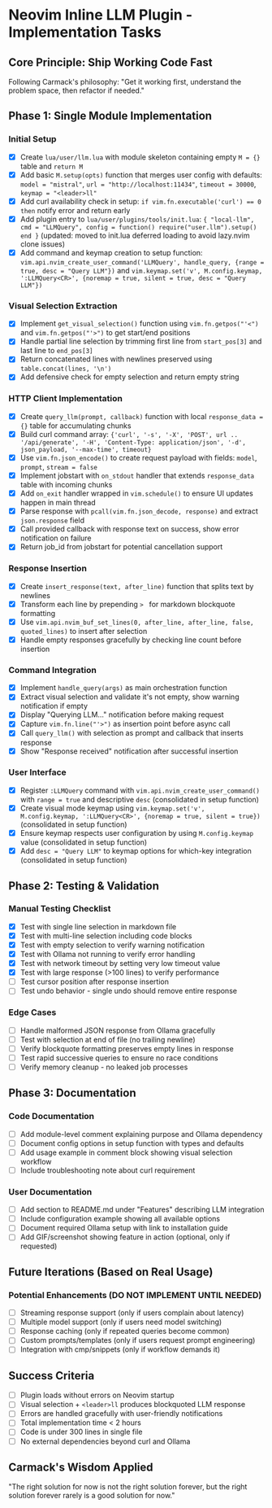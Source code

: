 # Neovim Inline LLM Plugin - Implementation Tasks

## Core Principle: Ship Working Code Fast
Following Carmack's philosophy: "Get it working first, understand the problem space, then refactor if needed."

## Phase 1: Single Module Implementation

### Initial Setup
- [x] Create `lua/user/llm.lua` with module skeleton containing empty `M = {}` table and `return M`
- [x] Add basic `M.setup(opts)` function that merges user config with defaults: `model = "mistral"`, `url = "http://localhost:11434"`, `timeout = 30000`, `keymap = "<leader>ll"`
- [x] Add curl availability check in setup: `if vim.fn.executable('curl') == 0 then` notify error and return early
- [x] Add plugin entry to `lua/user/plugins/tools/init.lua`: `{ "local-llm", cmd = "LLMQuery", config = function() require("user.llm").setup() end }` (updated: moved to init.lua deferred loading to avoid lazy.nvim clone issues)
- [x] Add command and keymap creation to setup function: `vim.api.nvim_create_user_command('LLMQuery', handle_query, {range = true, desc = "Query LLM"})` and `vim.keymap.set('v', M.config.keymap, ':LLMQuery<CR>', {noremap = true, silent = true, desc = "Query LLM"})`

### Visual Selection Extraction
- [x] Implement `get_visual_selection()` function using `vim.fn.getpos("'<")` and `vim.fn.getpos("'>")` to get start/end positions
- [x] Handle partial line selection by trimming first line from `start_pos[3]` and last line to `end_pos[3]` 
- [x] Return concatenated lines with newlines preserved using `table.concat(lines, '\n')`
- [x] Add defensive check for empty selection and return empty string

### HTTP Client Implementation
- [x] Create `query_llm(prompt, callback)` function with local `response_data = {}` table for accumulating chunks
- [x] Build curl command array: `{'curl', '-s', '-X', 'POST', url .. '/api/generate', '-H', 'Content-Type: application/json', '-d', json_payload, '--max-time', timeout}`
- [x] Use `vim.fn.json_encode()` to create request payload with fields: `model`, `prompt`, `stream = false`
- [x] Implement jobstart with `on_stdout` handler that extends `response_data` table with incoming chunks
- [x] Add `on_exit` handler wrapped in `vim.schedule()` to ensure UI updates happen in main thread
- [x] Parse response with `pcall(vim.fn.json_decode, response)` and extract `json.response` field
- [x] Call provided callback with response text on success, show error notification on failure
- [x] Return job_id from jobstart for potential cancellation support

### Response Insertion
- [x] Create `insert_response(text, after_line)` function that splits text by newlines
- [x] Transform each line by prepending `> ` for markdown blockquote formatting
- [x] Use `vim.api.nvim_buf_set_lines(0, after_line, after_line, false, quoted_lines)` to insert after selection
- [x] Handle empty responses gracefully by checking line count before insertion

### Command Integration
- [x] Implement `handle_query(args)` as main orchestration function
- [x] Extract visual selection and validate it's not empty, show warning notification if empty
- [x] Display "Querying LLM..." notification before making request
- [x] Capture `vim.fn.line("'>")` as insertion point before async call
- [x] Call `query_llm()` with selection as prompt and callback that inserts response
- [x] Show "Response received" notification after successful insertion

### User Interface
- [x] Register `:LLMQuery` command with `vim.api.nvim_create_user_command()` with `range = true` and descriptive `desc` (consolidated in setup function)
- [x] Create visual mode keymap using `vim.keymap.set('v', M.config.keymap, ':LLMQuery<CR>', {noremap = true, silent = true})` (consolidated in setup function)
- [x] Ensure keymap respects user configuration by using `M.config.keymap` value (consolidated in setup function)
- [x] Add `desc = "Query LLM"` to keymap options for which-key integration (consolidated in setup function)

## Phase 2: Testing & Validation

### Manual Testing Checklist
- [x] Test with single line selection in markdown file
- [x] Test with multi-line selection including code blocks
- [x] Test with empty selection to verify warning notification
- [x] Test with Ollama not running to verify error handling
- [x] Test with network timeout by setting very low timeout value
- [x] Test with large response (>100 lines) to verify performance
- [ ] Test cursor position after response insertion
- [ ] Test undo behavior - single undo should remove entire response

### Edge Cases
- [ ] Handle malformed JSON response from Ollama gracefully
- [ ] Test with selection at end of file (no trailing newline)
- [ ] Verify blockquote formatting preserves empty lines in response
- [ ] Test rapid successive queries to ensure no race conditions
- [ ] Verify memory cleanup - no leaked job processes

## Phase 3: Documentation

### Code Documentation
- [ ] Add module-level comment explaining purpose and Ollama dependency
- [ ] Document config options in setup function with types and defaults
- [ ] Add usage example in comment block showing visual selection workflow
- [ ] Include troubleshooting note about curl requirement

### User Documentation
- [ ] Add section to README.md under "Features" describing LLM integration
- [ ] Include configuration example showing all available options
- [ ] Document required Ollama setup with link to installation guide
- [ ] Add GIF/screenshot showing feature in action (optional, only if requested)

## Future Iterations (Based on Real Usage)

### Potential Enhancements (DO NOT IMPLEMENT UNTIL NEEDED)
- [ ] Streaming response support (only if users complain about latency)
- [ ] Multiple model support (only if users need model switching)
- [ ] Response caching (only if repeated queries become common)
- [ ] Custom prompts/templates (only if users request prompt engineering)
- [ ] Integration with cmp/snippets (only if workflow demands it)

## Success Criteria
- [ ] Plugin loads without errors on Neovim startup
- [ ] Visual selection + `<leader>ll` produces blockquoted LLM response
- [ ] Errors are handled gracefully with user-friendly notifications
- [ ] Total implementation time < 2 hours
- [ ] Code is under 300 lines in single file
- [ ] No external dependencies beyond curl and Ollama

## Carmack's Wisdom Applied
"The right solution for now is not the right solution forever, but the right solution forever rarely is a good solution for now."
